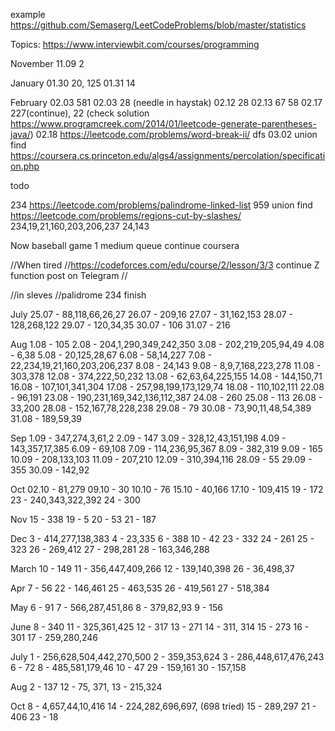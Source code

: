 ﻿example
https://github.com/Semaserg/LeetCodeProblems/blob/master/statistics

Topics:
https://www.interviewbit.com/courses/programming

November
11.09 2

January
01.30 20, 125
01.31 14

February
02.03 581
02.03 28 (needle in haystak)
02.12 28
02.13 67 58
02.17 227(continue), 22 (check solution https://www.programcreek.com/2014/01/leetcode-generate-parentheses-java/)
02.18 https://leetcode.com/problems/word-break-ii/ dfs
03.02 union find https://coursera.cs.princeton.edu/algs4/assignments/percolation/specification.php

todo

234 https://leetcode.com/problems/palindrome-linked-list
959 union find https://leetcode.com/problems/regions-cut-by-slashes/
234,19,21,160,203,206,237
24,143

Now
baseball game
1 medium queue
continue coursera

//When tired
//https://codeforces.com/edu/course/2/lesson/3/3 continue Z function  post on Telegram
//

//in sleves
//palidrome 234 finish

July
25.07 - 88,118,66,26,27
26.07 - 209,16
27.07 - 31,162,153
28.07 - 128,268,122
29.07 - 120,34,35
30.07 - 106
31.07 - 216

Aug
1.08 - 105
2.08 - 204,1,290,349,242,350
3.08 - 202,219,205,94,49
4.08 - 6,38
5.08 - 20,125,28,67
6.08 - 58,14,227
7.08 - 22,234,19,21,160,203,206,237
8.08 - 24,143
9.08 - 8,9,7,168,223,278
11.08 - 303,378
12.08 - 374,222,50,232
13.08 - 62,63,64,225,155
14.08 - 144,150,71
16.08 - 107,101,341,304
17.08 - 257,98,199,173,129,74
18.08 - 110,102,111
22.08 - 96,191
23.08 - 190,231,169,342,136,112,387
24.08 - 260
25.08 - 113
26.08 - 33,200
28.08 - 152,167,78,228,238
29.08 - 79
30.08 - 73,90,11,48,54,389
31.08 - 189,59,39

Sep
1.09 - 347,274,3,61,2
2.09 - 147
3.09 - 328,12,43,151,198
4.09 - 143,357,17,385
6.09 - 69,108
7.09 - 114,236,95,367
8.09 - 382,319
9.09 - 165
10.09 - 208,133,103
11.09 - 207,210
12.09 - 310,394,116
28.09 - 55
29.09 - 355
30.09 - 142,92

Oct
02.10 - 81,279
09.10 - 30
10.10 - 76
15.10 - 40,166
17.10 - 109,415
19 - 172
23 - 240,343,322,392
24 - 300

Nov
15 - 338
19 - 5
20 - 53
21 - 187

Dec
3 - 414,277,138,383
4 - 23,335
6 - 388
10 - 42
23 - 332
24 - 261
25 - 323
26 - 269,412
27 - 298,281
28 - 163,346,288

March
10 - 149
11 - 356,447,409,266
12 - 139,140,398
26 - 36,498,37

Apr
7 - 56
22 - 146,461
25 - 463,535
26 - 419,561
27 - 518,384

May
6 - 91
7 - 566,287,451,86
8 - 379,82,93
9 - 156

June
8 - 340
11 - 325,361,425
12 - 317
13 - 271
14 - 311, 314
15 - 273
16 - 301
17 - 259,280,246

July
1 - 256,628,504,442,270,500
2 - 359,353,624
3 - 286,448,617,476,243
6 - 72
8 - 485,581,179,46
10 - 47
29 - 159,161
30 - 157,158

Aug
2 - 137
12 - 75, 371,
13 - 215,324

Oct
8 - 4,657,44,10,416
14 - 224,282,696,697, (698 tried)
15 - 289,297
21 - 406
23 - 18



